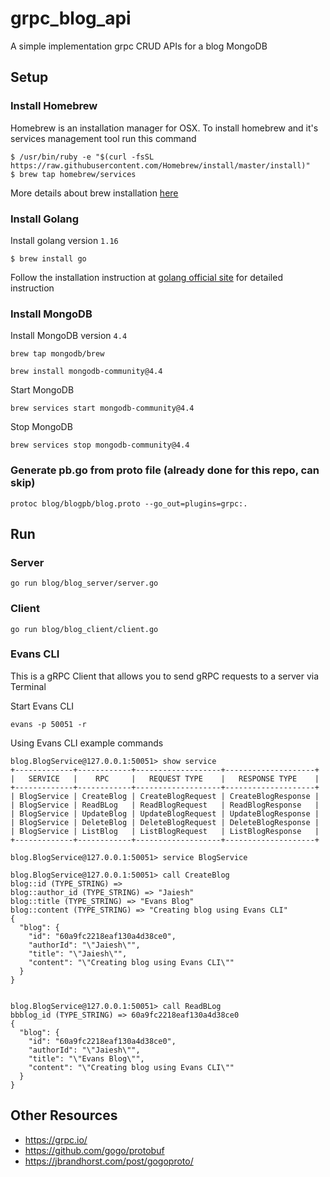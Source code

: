 # grpc_blog_api
A simple implementation grpc CRUD APIs for a blog MongoDB

## Setup

### Install Homebrew

Homebrew is an installation manager for OSX. To install homebrew and it's services management tool run this command

```
$ /usr/bin/ruby -e "$(curl -fsSL https://raw.githubusercontent.com/Homebrew/install/master/install)"
$ brew tap homebrew/services
```

More details about brew installation [here](https://brew.sh/)

### Install Golang

Install golang version `1.16`

```
$ brew install go
```

Follow the installation instruction at [golang official site](https://golang.org/doc/install) for detailed instruction

### Install MongoDB

Install MongoDB version `4.4`

```
brew tap mongodb/brew

brew install mongodb-community@4.4
```

Start MongoDB

```
brew services start mongodb-community@4.4
```

Stop MongoDB

```
brew services stop mongodb-community@4.4
```


### Generate pb.go from proto file (already done for this repo, can skip)

```
protoc blog/blogpb/blog.proto --go_out=plugins=grpc:.
```

## Run

### Server
```
go run blog/blog_server/server.go
```
### Client
```
go run blog/blog_client/client.go
```

### Evans CLI
This is a gRPC Client that allows you to send gRPC requests to a server via Terminal

Start Evans CLI
```
evans -p 50051 -r
```

Using Evans CLI example commands

```
blog.BlogService@127.0.0.1:50051> show service
+-------------+------------+-------------------+--------------------+
|   SERVICE   |    RPC     |   REQUEST TYPE    |   RESPONSE TYPE    |
+-------------+------------+-------------------+--------------------+
| BlogService | CreateBlog | CreateBlogRequest | CreateBlogResponse |
| BlogService | ReadBLog   | ReadBlogRequest   | ReadBlogResponse   |
| BlogService | UpdateBlog | UpdateBlogRequest | UpdateBlogResponse |
| BlogService | DeleteBlog | DeleteBlogRequest | DeleteBlogResponse |
| BlogService | ListBlog   | ListBlogRequest   | ListBlogResponse   |
+-------------+------------+-------------------+--------------------+

blog.BlogService@127.0.0.1:50051> service BlogService

blog.BlogService@127.0.0.1:50051> call CreateBlog
blog::id (TYPE_STRING) => 
blog::author_id (TYPE_STRING) => "Jaiesh"
blog::title (TYPE_STRING) => "Evans Blog"
blog::content (TYPE_STRING) => "Creating blog using Evans CLI"
{
  "blog": {
    "id": "60a9fc2218eaf130a4d38ce0",
    "authorId": "\"Jaiesh\"",
    "title": "\"Jaiesh\"",
    "content": "\"Creating blog using Evans CLI\""
  }
}


blog.BlogService@127.0.0.1:50051> call ReadBLog
bbblog_id (TYPE_STRING) => 60a9fc2218eaf130a4d38ce0
{
  "blog": {
    "id": "60a9fc2218eaf130a4d38ce0",
    "authorId": "\"Jaiesh\"",
    "title": "\"Evans Blog\"",
    "content": "\"Creating blog using Evans CLI\""
  }
}
```

## Other Resources

- https://grpc.io/
- https://github.com/gogo/protobuf
- https://jbrandhorst.com/post/gogoproto/
